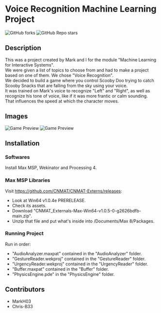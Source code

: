 # Voice Recognition Machine Learning Project

<img alt="GitHub forks" src="https://img.shields.io/github/forks/MarkH03/Machine-Learning-For-Interactive-Systems-Project">
<img alt="GitHub Repo stars" src="https://img.shields.io/github/stars/Chris-B33/Machine-Learning-For-Interactive-Systems-Project">


## Description
This was a project created by Mark and I for the module "Machine Learning for Interactive Systems".<br>
We were given a list of topics to choose from and had to make a project based on one of them. We chose "Voice Recognition".<br>
We decided to build a game where you control Scooby Doo trying to catch Scooby Snacks that are falling from the sky using your voice.<br>
It was trained on Mark's voice to recognize "Left" and "Right", as well as recognize his tone of voice, like if it was more frantic or calm sounding. That influences the speed at which the character moves.

## Images
<img alt="Game Preview" src="https://i.postimg.cc/FkLqScnS/Scooby-Game.png">
<img alt="Game Preview" src="https://i.postimg.cc/K46C2qRD/Scooby-Game2.png">

## Installation
### Softwares
Install Max MSP, Wekinator and Processing 4.

### Max MSP Libraries 
Visit https://github.com/CNMAT/CNMAT-Externs/releases:
- Look at Win64 v1.0.4e PRERELEASE.
- Check its assets.
- Download "CNMAT_Externals-Max-Win64-v1.0.5-0-g2626bdfb-main.zip".
- Unzip that file and put what's inside into /Documents/Max 8/Packages.

### Running Project
Run in order:
- "AudioAnalyzer.maxpat" contained in the "AudioAnalyzer" folder.
- "GestureReader.wekproj" contained in the "GestureReader" folder.
- "UrgencyReader.wekproj" contained in the "UrgencyReader" folder.
- "Buffer.maxpat" contained in the "Buffer" folder.
- "PhysicsEngine.pde" in the "PhysicsEngine" folder.

## Contributors
- MarkH03
- Chris-B33
